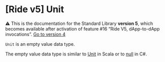 # [Ride v5] Unit

:warning: This is the documentation for the Standard Library **version 5**, which becomes available after activation of feature #16 “Ride V5, dApp-to-dApp invocations”. [Go to version 4](/en/ride/data-types/unit)

`Unit` is an empty value data type.

The empty value data type is similar to [Unit](https://www.scala-lang.org/api/current/scala/Unit.html) in Scala or to [null](https://docs.microsoft.com/en-us/dotnet/csharp/language-reference/keywords/null) in C#.
